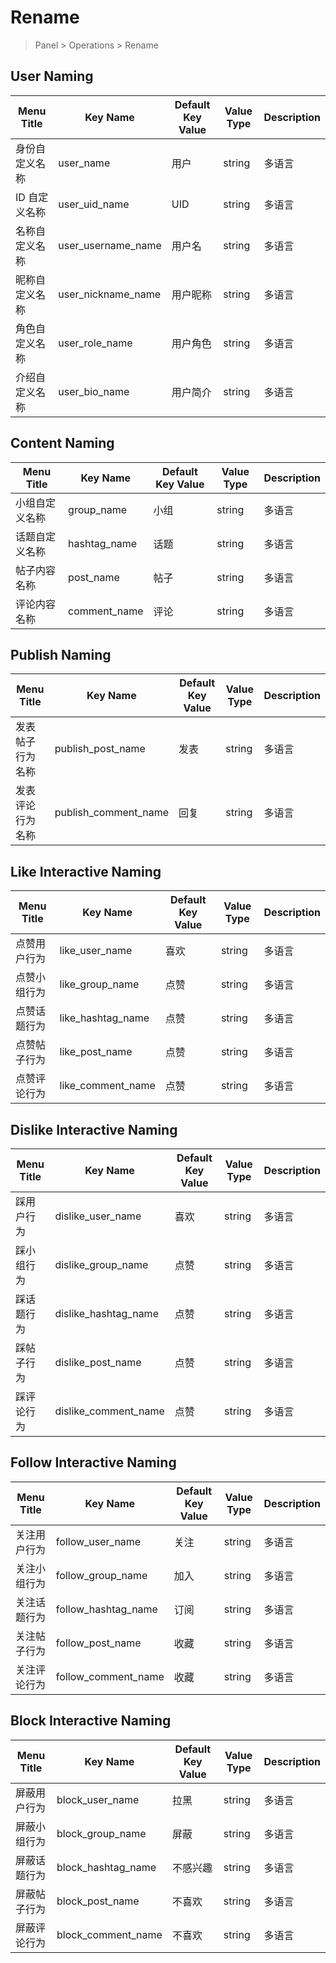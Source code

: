 # Rename

> Panel > Operations > Rename

## User Naming

| Menu Title | Key Name | Default Key Value | Value Type | Description |
| --- | --- | --- | --- | --- |
| 身份自定义名称 | user_name | 用户 | string | 多语言 |
| ID 自定义名称 | user_uid_name | UID | string | 多语言 |
| 名称自定义名称 | user_username_name | 用户名 | string | 多语言 |
| 昵称自定义名称 | user_nickname_name | 用户昵称 | string | 多语言 |
| 角色自定义名称 | user_role_name | 用户角色 | string | 多语言 |
| 介绍自定义名称 | user_bio_name | 用户简介 | string | 多语言 |

## Content Naming

| Menu Title | Key Name | Default Key Value | Value Type | Description |
| --- | --- | --- | --- | --- |
| 小组自定义名称 | group_name | 小组 | string | 多语言 |
| 话题自定义名称 | hashtag_name | 话题 | string | 多语言 |
| 帖子内容名称 | post_name | 帖子 | string | 多语言 |
| 评论内容名称 | comment_name | 评论 | string | 多语言 |

## Publish Naming

| Menu Title | Key Name | Default Key Value | Value Type | Description |
| --- | --- | --- | --- | --- |
| 发表帖子行为名称 | publish_post_name | 发表 | string | 多语言 |
| 发表评论行为名称 | publish_comment_name | 回复 | string | 多语言 |

## Like Interactive Naming

| Menu Title | Key Name | Default Key Value | Value Type | Description |
| --- | --- | --- | --- | --- |
| 点赞用户行为 | like_user_name | 喜欢 | string | 多语言 |
| 点赞小组行为 | like_group_name | 点赞 | string | 多语言 |
| 点赞话题行为 | like_hashtag_name | 点赞 | string | 多语言 |
| 点赞帖子行为 | like_post_name | 点赞 | string | 多语言 |
| 点赞评论行为 | like_comment_name | 点赞 | string | 多语言 |

## Dislike Interactive Naming

| Menu Title | Key Name | Default Key Value | Value Type | Description |
| --- | --- | --- | --- | --- |
| 踩用户行为 | dislike_user_name | 喜欢 | string | 多语言 |
| 踩小组行为 | dislike_group_name | 点赞 | string | 多语言 |
| 踩话题行为 | dislike_hashtag_name | 点赞 | string | 多语言 |
| 踩帖子行为 | dislike_post_name | 点赞 | string | 多语言 |
| 踩评论行为 | dislike_comment_name | 点赞 | string | 多语言 |

## Follow Interactive Naming

| Menu Title | Key Name | Default Key Value | Value Type | Description |
| --- | --- | --- | --- | --- |
| 关注用户行为 | follow_user_name | 关注 | string | 多语言 |
| 关注小组行为 | follow_group_name | 加入 | string | 多语言 |
| 关注话题行为 | follow_hashtag_name | 订阅 | string | 多语言 |
| 关注帖子行为 | follow_post_name | 收藏 | string | 多语言 |
| 关注评论行为 | follow_comment_name | 收藏 | string | 多语言 |

## Block Interactive Naming

| Menu Title | Key Name | Default Key Value | Value Type | Description |
| --- | --- | --- | --- | --- |
| 屏蔽用户行为 | block_user_name | 拉黑 | string | 多语言 |
| 屏蔽小组行为 | block_group_name | 屏蔽 | string | 多语言 |
| 屏蔽话题行为 | block_hashtag_name | 不感兴趣 | string | 多语言 |
| 屏蔽帖子行为 | block_post_name | 不喜欢 | string | 多语言 |
| 屏蔽评论行为 | block_comment_name | 不喜欢 | string | 多语言 |